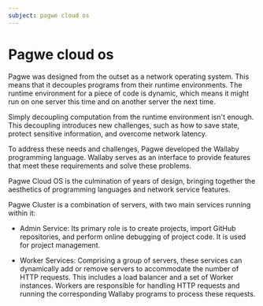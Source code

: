 ```yaml
---
subject: pagwe cloud os
---
```


# Pagwe cloud os

Pagwe was designed from the outset as a network operating system. This means that it decouples programs from their runtime environments. The runtime environment for a piece of code is dynamic, which means it might run on one server this time and on another server the next time.

Simply decoupling computation from the runtime environment isn't enough. This decoupling introduces new challenges, such as how to save state, protect sensitive information, and overcome network latency.

To address these needs and challenges, Pagwe developed the Wallaby programming language. Wallaby serves as an interface to provide features that meet these requirements and solve these problems.

Pagwe Cloud OS is the culmination of years of design, bringing together the aesthetics of programming languages and network service features.

Pagwe Cluster is a combination of servers, with two main services running within it:

  - Admin Service: Its primary role is to create projects, import GitHub repositories, and perform online debugging of project code. It is used for project management.

  - Worker Services: Comprising a group of servers, these services can dynamically add or remove servers to accommodate the number of HTTP requests. This includes a load balancer and a set of Worker instances. Workers are responsible for handling HTTP requests and running the corresponding Wallaby programs to process these requests.